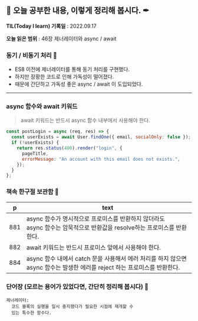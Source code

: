 ## 📕 오늘 공부한 내용, 이렇게 정리해 봅시다. ✒

**TIL(Today I learn) 기록일** : 2022.09.17

**오늘 읽은 범위** : 46장 제너레이터와 async / await

### 동기 / 비동기 처리 📑

- ES8 이전에 제너레이터를 통해 동기 처리를 구현했다.
- 하지만 장황한 코드로 인해 가독성이 떨어졌다.
- 때문에 간단하고 가독성 좋은 async / await 이 도입되었다.

---

### async 함수와 await 키워드

> await 키워드는 반드시 async 함수 내부에서 사용해야 한다.

```js
const postLogin = async (req, res) => {
  const userExists = await User.findOne({ email, socialOnly: false });
  if (!userExists) {
    return res.status(400).render("login", {
      pageTitle,
      errorMessage: "An account with this email does not exists.",
    });
  }
};
```

### 책속 한구절 보관함 📖

| p   | text                                                                                                                          |
| --- | ----------------------------------------------------------------------------------------------------------------------------- |
| 881 | async 함수가 명시적으로 프로미스를 반환하지 않더라도<br> async 함수는 암묵적으로 반환값을 resolve하는 프로미스를 반환한다.    |
| 882 | await 키워드는 반드시 프로미스 앞에서 사용해야 한다.                                                                          |
| 884 | async 함수 내에서 catch 문을 사용해서 에러 처리를 하지 않으면<br> async 함수는 발생한 에러를 reject 하는 프로미스를 반환한다. |

### 단어장 (모르는 용어가 있었다면, 간단히 정리해 봅시다) 🔖

```
제너레이터:
  코드 블록의 실행을 일시 중지했다가 필요한 시점에 재개할 수
  있는 특수한 함수다.
```
